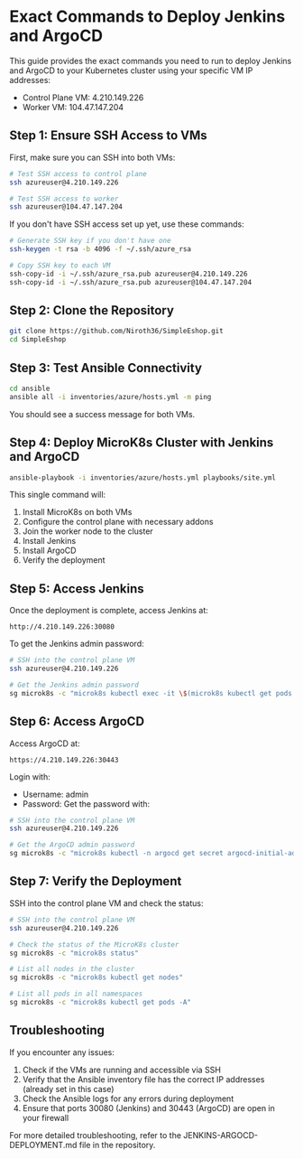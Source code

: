 # Exact Commands to Deploy Jenkins and ArgoCD

This guide provides the exact commands you need to run to deploy Jenkins and ArgoCD to your Kubernetes cluster using your specific VM IP addresses:

- Control Plane VM: 4.210.149.226
- Worker VM: 104.47.147.204

## Step 1: Ensure SSH Access to VMs

First, make sure you can SSH into both VMs:

```bash
# Test SSH access to control plane
ssh azureuser@4.210.149.226

# Test SSH access to worker
ssh azureuser@104.47.147.204
```

If you don't have SSH access set up yet, use these commands:

```bash
# Generate SSH key if you don't have one
ssh-keygen -t rsa -b 4096 -f ~/.ssh/azure_rsa

# Copy SSH key to each VM
ssh-copy-id -i ~/.ssh/azure_rsa.pub azureuser@4.210.149.226
ssh-copy-id -i ~/.ssh/azure_rsa.pub azureuser@104.47.147.204
```

## Step 2: Clone the Repository

```bash
git clone https://github.com/Niroth36/SimpleEshop.git
cd SimpleEshop
```

## Step 3: Test Ansible Connectivity

```bash
cd ansible
ansible all -i inventories/azure/hosts.yml -m ping
```

You should see a success message for both VMs.

## Step 4: Deploy MicroK8s Cluster with Jenkins and ArgoCD

```bash
ansible-playbook -i inventories/azure/hosts.yml playbooks/site.yml
```

This single command will:
1. Install MicroK8s on both VMs
2. Configure the control plane with necessary addons
3. Join the worker node to the cluster
4. Install Jenkins
5. Install ArgoCD
6. Verify the deployment

## Step 5: Access Jenkins

Once the deployment is complete, access Jenkins at:

```
http://4.210.149.226:30080
```

To get the Jenkins admin password:

```bash
# SSH into the control plane VM
ssh azureuser@4.210.149.226

# Get the Jenkins admin password
sg microk8s -c "microk8s kubectl exec -it \$(microk8s kubectl get pods -n jenkins -l app=jenkins -o jsonpath='{.items[0].metadata.name}') -n jenkins -- cat /var/jenkins_home/secrets/initialAdminPassword"
```

## Step 6: Access ArgoCD

Access ArgoCD at:

```
https://4.210.149.226:30443
```

Login with:
- Username: admin
- Password: Get the password with:

```bash
# SSH into the control plane VM
ssh azureuser@4.210.149.226

# Get the ArgoCD admin password
sg microk8s -c "microk8s kubectl -n argocd get secret argocd-initial-admin-secret -o jsonpath='{.data.password}' | base64 -d"
```

## Step 7: Verify the Deployment

SSH into the control plane VM and check the status:

```bash
# SSH into the control plane VM
ssh azureuser@4.210.149.226

# Check the status of the MicroK8s cluster
sg microk8s -c "microk8s status"

# List all nodes in the cluster
sg microk8s -c "microk8s kubectl get nodes"

# List all pods in all namespaces
sg microk8s -c "microk8s kubectl get pods -A"
```

## Troubleshooting

If you encounter any issues:

1. Check if the VMs are running and accessible via SSH
2. Verify that the Ansible inventory file has the correct IP addresses (already set in this case)
3. Check the Ansible logs for any errors during deployment
4. Ensure that ports 30080 (Jenkins) and 30443 (ArgoCD) are open in your firewall

For more detailed troubleshooting, refer to the JENKINS-ARGOCD-DEPLOYMENT.md file in the repository.